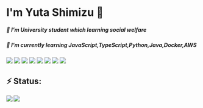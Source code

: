 # I'm Yuta Shimizu 👋

<!--
**shimizuyuta/shimizuyuta** is a ✨ _special_ ✨ repository because its `README.md` (this file) appears on your GitHub profile.

Here are some ideas to get you started:

- 👯 I’m looking to collaborate on ...
- 🤔 I’m looking for help with ...
- 💬 Ask me about ...
- 📫 How to reach me: ...
- 😄 Pronouns: ...

-->


##### 🔭 I’m University student which learning social welfare   
##### 🌱 I’m currently learning JavaScript,TypeScript,Python,Java,Docker,AWS  

<p>
<img src="https://img.shields.io/badge/-Javascript-F7DF1E.svg?logo=javascript&style=plastic">
<img src="https://img.shields.io/badge/-Typescript-007ACC.svg?logo=typescript&style=plastic">
<img src="https://img.shields.io/badge/-Vue.js-4FC08D.svg?logo=vue.js&style=plastic">
<img src="https://img.shields.io/badge/-React-61DAFB.svg?logo=react&style=plastic">
<img src="https://img.shields.io/badge/-Python-3776AB.svg?logo=python&style=plastic">
<img src="https://img.shields.io/badge/-Java-007396.svg?logo=java&style=plastic">
<img src="https://img.shields.io/badge/-Docker-1488C6.svg?logo=docker&style=plastic">
<img src="https://img.shields.io/badge/-Amazon%20aws-232F3E.svg?logo=amazon-aws&style=plastic">
</p>
  
## ⚡ Status: 

<a href="https://github.com/anuraghazra/github-readme-stats">
  <img align="left" src="https://github-readme-stats.vercel.app/api?username=shimizuyuta&count_private=true&show_icons=true&theme=react" />

<a href="https://github.com/anuraghazra/github-readme-stats">
  <img align="left" src="https://github-readme-stats.vercel.app/api/top-langs/?username=shimizuyuta&count_private=true&theme=react" />
